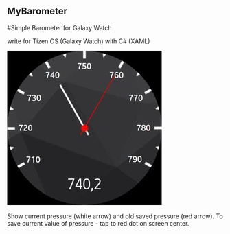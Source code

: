 ## MyBarometer
#Simple Barometer for Galaxy Watch

write for Tizen OS (Galaxy Watch) with C# (XAML)

![alt text](MyBarometer/shared/res/BarometerApp.png)

Show current pressure (white arrow) and old saved pressure (red arrow). To save current value of pressure - tap to red dot on screen center.
